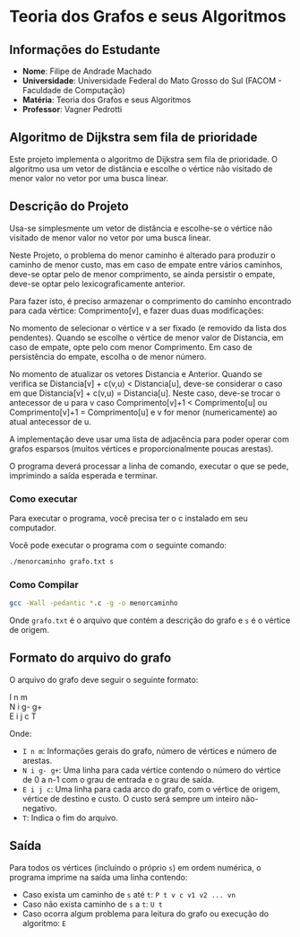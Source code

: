 # Teoria dos Grafos e seus Algoritmos

## Informações do Estudante

- **Nome**: Filipe de Andrade Machado
- **Universidade**: Universidade Federal do Mato Grosso do Sul (FACOM - Faculdade de Computação)
- **Matéria**: Teoria dos Grafos e seus Algoritmos
- **Professor**: Vagner Pedrotti

## Algoritmo de Dijkstra sem fila de prioridade

Este projeto implementa o algoritmo de Dijkstra sem fila de prioridade. O algoritmo usa um vetor de distância e escolhe o vértice não visitado de menor valor no vetor por uma busca linear.

## Descrição do Projeto 

Usa-se simplesmente um vetor de distância e escolhe-se o vértice não visitado de menor valor no vetor por uma busca linear.

Neste Projeto, o problema do menor caminho é alterado para produzir o caminho de menor custo, mas em caso  de empate entre vários caminhos, deve-se optar pelo de menor comprimento, se ainda persistir o empate, deve-se optar pelo lexicograficamente anterior.

Para fazer isto, é preciso armazenar o comprimento do caminho encontrado para cada vértice: Comprimento[v], e fazer duas duas modificações:

No momento de selecionar o vértice v a ser fixado (e removido da lista dos pendentes). Quando se escolhe o vértice de menor valor de Distancia, em caso de empate, opte pelo com menor Comprimento. Em caso de persistência do empate, escolha o de menor número.

No momento de atualizar os vetores Distancia e Anterior. Quando se verifica se Distancia[v] + c(v,u) < Distancia[u], deve-se considerar o caso em que Distancia[v] + c(v,u) = Distancia[u]. Neste caso, deve-se trocar o antecessor de u para v caso Comprimento[v]+1 < Comprimento[u] ou Comprimento[v]+1 = Comprimento[u] e v for menor (numericamente) ao atual antecessor de u.

A implementação deve usar uma lista de adjacência para poder operar com grafos esparsos (muitos vértices e proporcionalmente poucas arestas).

O programa deverá processar a linha de comando, executar o que se pede, imprimindo a saída esperada e terminar.

### Como executar

Para executar o programa, você precisa ter o c instalado em seu computador.

Você pode executar o programa com o seguinte comando:

```bash
./menorcaminho grafo.txt s
```

### Como Compilar

```bash
gcc -Wall -pedantic *.c -g -o menorcaminho
```

Onde `grafo.txt` é o arquivo que contém a descrição do grafo e `s` é o vértice de origem.

## Formato do arquivo do grafo

O arquivo do grafo deve seguir o seguinte formato:

I n m  
N i g- g+  
E i j c T


Onde:

- `I n m`: Informações gerais do grafo, número de vértices e número de arestas.
- `N i g- g+`: Uma linha para cada vértice contendo o número do vértice de 0 a n-1 com o grau de entrada e o grau de saída.
- `E i j c`: Uma linha para cada arco do grafo, com o vértice de origem, vértice de destino e custo. O custo será sempre um inteiro não-negativo.
- `T`: Indica o fim do arquivo.

## Saída

Para todos os vértices (incluindo o próprio `s`) em ordem numérica, o programa imprime na saída uma linha contendo:

- Caso exista um caminho de `s` até `t`: `P t v c v1 v2 ... vn`
- Caso não exista caminho de `s` a `t`: `U t`
- Caso ocorra algum problema para leitura do grafo ou execução do algoritmo: `E`

